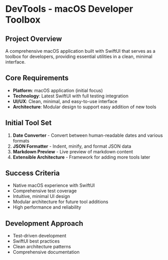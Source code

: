 # DevTools - macOS Developer Toolbox

## Project Overview
A comprehensive macOS application built with SwiftUI that serves as a toolbox for developers, providing essential utilities in a clean, minimal interface.

## Core Requirements
- **Platform**: macOS application (initial focus)
- **Technology**: Latest SwiftUI with full testing integration
- **UI/UX**: Clean, minimal, and easy-to-use interface
- **Architecture**: Modular design to support easy addition of new tools

## Initial Tool Set
1. **Date Converter** - Convert between human-readable dates and various formats
2. **JSON Formatter** - Indent, minify, and format JSON data
3. **Markdown Preview** - Live preview of markdown content
4. **Extensible Architecture** - Framework for adding more tools later

## Success Criteria
- Native macOS experience with SwiftUI
- Comprehensive test coverage
- Intuitive, minimal UI design
- Modular architecture for future tool additions
- High performance and reliability

## Development Approach
- Test-driven development
- SwiftUI best practices
- Clean architecture patterns
- Comprehensive documentation 